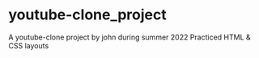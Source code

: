 # youtube-clone_project
A youtube-clone project by john during summer 2022
Practiced HTML & CSS layouts

